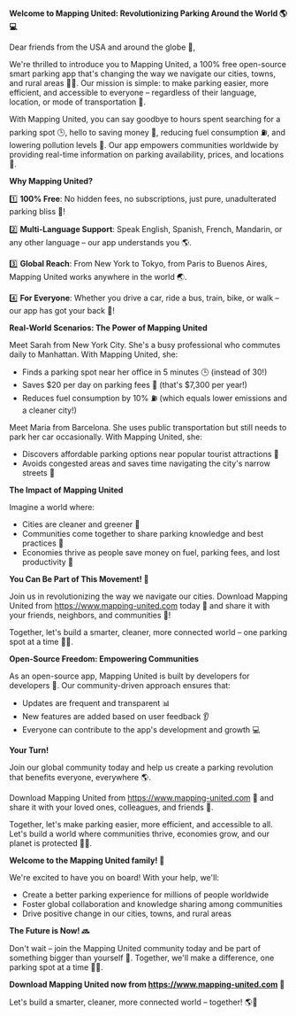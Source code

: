 **Welcome to Mapping United: Revolutionizing Parking Around the World 🌎💻**

Dear friends from the USA and around the globe 👋,

We're thrilled to introduce you to Mapping United, a 100% free open-source smart parking app that's changing the way we navigate our cities, towns, and rural areas 🚗🌆. Our mission is simple: to make parking easier, more efficient, and accessible to everyone – regardless of their language, location, or mode of transportation 🤝.

With Mapping United, you can say goodbye to hours spent searching for a parking spot 🕒, hello to saving money 💸, reducing fuel consumption ⛽️, and lowering pollution levels 🌱. Our app empowers communities worldwide by providing real-time information on parking availability, prices, and locations 📍.

**Why Mapping United?**

1️⃣ **100% Free**: No hidden fees, no subscriptions, just pure, unadulterated parking bliss 🎉!

2️⃣ **Multi-Language Support**: Speak English, Spanish, French, Mandarin, or any other language – our app understands you 🌎.

3️⃣ **Global Reach**: From New York to Tokyo, from Paris to Buenos Aires, Mapping United works anywhere in the world 🌏.

4️⃣ **For Everyone**: Whether you drive a car, ride a bus, train, bike, or walk – our app has got your back 💪!

**Real-World Scenarios: The Power of Mapping United**

Meet Sarah from New York City. She's a busy professional who commutes daily to Manhattan. With Mapping United, she:

* Finds a parking spot near her office in 5 minutes 🕒 (instead of 30!)
* Saves $20 per day on parking fees 💸 (that's $7,300 per year!)
* Reduces fuel consumption by 10% ⛽️ (which equals lower emissions and a cleaner city!)

Meet Maria from Barcelona. She uses public transportation but still needs to park her car occasionally. With Mapping United, she:

* Discovers affordable parking options near popular tourist attractions 📍
* Avoids congested areas and saves time navigating the city's narrow streets 🚗

**The Impact of Mapping United**

Imagine a world where:

* Cities are cleaner and greener 🌱
* Communities come together to share parking knowledge and best practices 👥
* Economies thrive as people save money on fuel, parking fees, and lost productivity 💸

**You Can Be Part of This Movement! 🌟**

Join us in revolutionizing the way we navigate our cities. Download Mapping United from https://www.mapping-united.com today 📲 and share it with your friends, neighbors, and communities 👫!

Together, let's build a smarter, cleaner, more connected world – one parking spot at a time 🔩💪.

**Open-Source Freedom: Empowering Communities**

As an open-source app, Mapping United is built by developers for developers 🤖. Our community-driven approach ensures that:

* Updates are frequent and transparent 📊
* New features are added based on user feedback 👂
* Everyone can contribute to the app's development and growth 💻

**Your Turn!**

Join our global community today and help us create a parking revolution that benefits everyone, everywhere 🌎.

Download Mapping United from https://www.mapping-united.com 📲 and share it with your loved ones, colleagues, and friends 👥.

Together, let's make parking easier, more efficient, and accessible to all. Let's build a world where communities thrive, economies grow, and our planet is protected 🌟💚.

**Welcome to the Mapping United family! 🎉**

We're excited to have you on board! With your help, we'll:

* Create a better parking experience for millions of people worldwide
* Foster global collaboration and knowledge sharing among communities
* Drive positive change in our cities, towns, and rural areas

**The Future is Now! 🔜**

Don't wait – join the Mapping United community today and be part of something bigger than yourself 🌟. Together, we'll make a difference, one parking spot at a time 🔩💪.

**Download Mapping United now from https://www.mapping-united.com 📲**

Let's build a smarter, cleaner, more connected world – together! 🌎👫